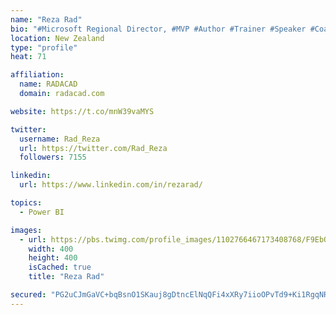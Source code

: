 ```yaml
---
name: "Reza Rad"
bio: "#Microsoft Regional Director, #MVP #Author #Trainer #Speaker #Coach #Consultant #PowerBI "
location: New Zealand
type: "profile"
heat: 71

affiliation:
  name: RADACAD
  domain: radacad.com

website: https://t.co/mnW39vaMYS

twitter:
  username: Rad_Reza
  url: https://twitter.com/Rad_Reza
  followers: 7155

linkedin:
  url: https://www.linkedin.com/in/rezarad/

topics:
  - Power BI

images:
  - url: https://pbs.twimg.com/profile_images/1102766467173408768/F9EbQENa_400x400.png
    width: 400
    height: 400
    isCached: true
    title: "Reza Rad"

secured: "PG2uCJmGaVC+bqBsnO1SKauj8gDtncElNqQFi4xXRy7iioOPvTd9+Ki1RgqNRObFkpAaEIuiSkALqah1ZX4yJNlEKO8XukwMZUQvzZW0vtEdnKVkG8GnqKkkNJJsLvVF7LmQTKhudTC8GdxWXmkoF9ddLS0HxzXQtBp+NgBDv0wD83uhZkGxEbsS0VhuovQM2/Gyns85Ik/Pn2SvEdWd0r3+7LTZs/bNy0X3Ml5FJU6tMxfnTDOFARvPnWwI4eajEEu50MghtHT0ckF5jt76ohYeTehbPbeGRcV2tRq3Hb/CCkpxZMNuNvfg3mJ85fRLYybTn+VU4ZIWn4srfoX/W9MSTfpN0PfnrB/spCwqo5z998a0+nJ2G/fj9YeQv/dLRG3mnU/2wOqDZn1LFJZwSHOwNrikeUU/tJpPAjqwTOA=;yD2AcesQC8vzBizylRbFlw=="
---
```


